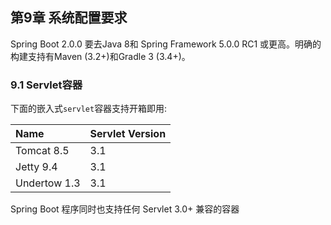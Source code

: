## 第9章 系统配置要求

Spring Boot 2.0.0 要去Java 8和 Spring Framework 5.0.0 RC1 或更高。明确的构建支持有Maven \(3.2+\)和Gradle 3 \(3.4+\)。

### 9.1 Servlet容器

下面的嵌入式`servlet`容器支持开箱即用:

| Name | Servlet Version |
| :--- | :--- |
| Tomcat 8.5 | 3.1 |
| Jetty 9.4 | 3.1 |
| Undertow 1.3 | 3.1 |

Spring Boot 程序同时也支持任何 Servlet 3.0+ 兼容的容器

